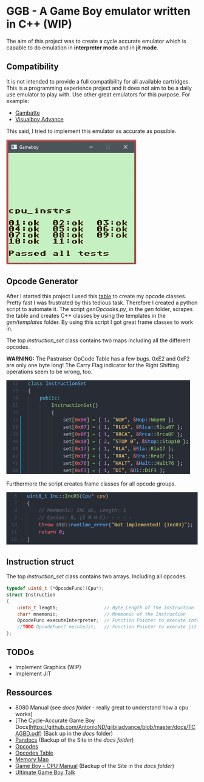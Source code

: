 # GGB - A Game Boy emulator written in C++ (WIP)

The aim of this project was to create a cycle accurate emulator which is capable to do emulation in **interpreter mode** and in **jit mode**.

## Compatibility

It is not intended to provide a full compatibility for all available cartridges.
This is a programming experience project and it does not aim to be a daily use emulator to play with. 
Use other great emulators for this purpose. For example:
- [Gambatte](https://github.com/sinamas/gambatte)
- [Visualboy Advance](https://github.com/visualboyadvance-m/visualboyadvance-m)

This said, I tried to implement this emulator as accurate as possible.

![cpu_instrs](pics/blargg-cpu_instrs.png)

## Opcode Generator

After I started this project I used this [table](http://www.pastraiser.com/cpu/gameboy/gameboy_opcodes.html) to create my opcode classes.
Pretty fast I was frustrated by this tedious task. Therefore I created a python script to automate it.
The script *genOpcodes.py*, in the *gen* folder, scrapes the table and creates C++ classes by using the templates in the *gen/templates* folder.
By using this script I got great frame classes to work in.

The top *instruction_set* class contains two maps including all the different opcodes.  

**WARNING:** The Pastraiser OpCode Table has a few bugs. 0xE2 and 0xF2 are only one byte long! The Carry Flag indicator for the Right Shifting operations seem to be wrong, too.

![instruction_set](pics/gen-instruction-set.png)

Furthermore the script creates frame classes for all opcode groups.  

![gen-group](pics/gen-group.png)

## Instruction struct

The top *instruction_set* class contains two arrays. Including all opcodes.

```cpp
typedef uint8_t (*OpcodeFunc)(Cpu*);
struct Instruction
{
    uint8_t length;                 // Byte Length of the Instruction
    char* mnemonic;                 // Mnemonic of the Instruction
    OpcodeFunc executeInterpreter;  // Function Pointer to execute interpreter mode for given opcode
    //TODO OpcodeFunc? eecuteJit;   // Function Pointer to execute jit mode for given opcode
};
```

## TODOs
- Implement Graphics    (WIP)
- Implement JIT

## Ressources

- 8080 Manual (see *docs folder* - really great to understand how a cpu works)
- [The Cycle-Accurate Game Boy Docs]https://github.com/AntonioND/giibiiadvance/blob/master/docs/TCAGBD.pdf) (Back up in the *docs* folder)
- [Pandocs](http://bgb.bircd.org/pandocs.htm) (Backup of the Site in the *docs folder*)
- [Opcodes](http://www.devrs.com/gb/files/opcodes.html)
- [Opcodes Table](http://www.pastraiser.com/cpu/gameboy/gameboy_opcodes.html)
- [Memory Map](http://gameboy.mongenel.com/dmg/asmmemmap.html)
- [Game Boy - CPU Manual](https://realboyemulator.files.wordpress.com/2013/01/gbcpuman.pdf) (Backup of the Site in the *docs folder*)
- [Ultimate Game Boy Talk](https://www.youtube.com/watch?v=HyzD8pNlpwI)